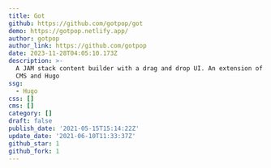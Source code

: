 ```yaml
---
title: Got
github: https://github.com/gotpop/got
demo: https://gotpop.netlify.app/
author: gotpop
author_link: https://github.com/gotpop
date: 2023-11-28T04:05:10.173Z
description: >-
  A JAM stack content builder with a drag and drop UI. An extension of Netlify
  CMS and Hugo
ssg:
  - Hugo
css: []
cms: []
category: []
draft: false
publish_date: '2021-05-15T15:14:22Z'
update_date: '2021-06-10T11:33:37Z'
github_star: 1
github_fork: 1
---
```

